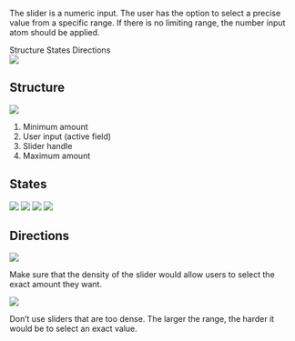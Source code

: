 <Row>
    <Column cols={8}>
        <p>The slider is a numeric input. The user has the option to select a precise value from a specific range. If there is no limiting range, the number input atom should be applied.</p>
    </Column>  
</Row>

<div>
    <AnchorLink to="structure" offset={210}>
        Structure
    </AnchorLink>
    <AnchorLink to="states" offset={210}>
        States
    </AnchorLink>
    <AnchorLink to="directions" offset={210}>
        Directions
    </AnchorLink>
</div>

<Row>
    <Column cols={8}>
        <img src="../_img/slider--1.png" />
    </Column>
</Row>

<Anchor idToScrollTo="structure"><h2>Structure</h2></Anchor>
<Row >
    <Column cols={8}>
        <img src="../_img/slider--2.png" />
    </Column> 
    <Column cols={4} className="pt-4">
        <ol>
            <li>Minimum amount</li>
            <li>User input (active field)</li>
            <li>Slider handle</li>
            <li>Maximum amount</li>
        </ol>
    </Column> 
</Row>

<Anchor idToScrollTo="states"><h2>States</h2></Anchor>
<Row >
    <Column cols={6}>
        <img src="../_img/slider--3.png" />
    </Column> 
    <Column cols={6}>
        <img src="../_img/slider--4.png" />
    </Column> 
</Row>
<Row >
    <Column cols={6}>
        <img src="../_img/slider--5.png" />
    </Column> 
    <Column cols={6}>
        <img src="../_img/slider--6.png" />
    </Column> 
</Row>

<Anchor idToScrollTo="directions"><h2>Directions</h2></Anchor>
<Row >
    <Column cols={6}>
        <img src="../_img/slider--7.png" />
    <p>Make sure that the density of the slider would allow users to select the exact amount they want.</p>
    </Column>
    <Column cols={6}>
        <img src="../_img/slider--8.png" />
        <p>Don’t use sliders that are too dense. The larger the range, the harder it would be to select an exact value.</p>
    </Column> 
</Row>